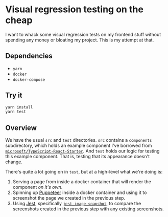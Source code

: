 # Visual regression testing on the cheap

I want to whack some visual regression tests on my frontend stuff without
spending any money or bloating my project. This is my attempt at that.

## Dependencies

- `yarn`
- `docker`
- `docker-compose`

## Try it

```bash
yarn install
yarn test
```

## Overview

We have the usual `src` and `test` directories. `src` contains a `components`
subdirectory, which holds an example component I've borrowed from
[`microsoft/TypeScript-React-Starter`](https://github.com/microsoft/TypeScript-React-Starter).
And `test` holds our logic for testing this example component. That is, testing
that its appearance doesn't change.

There's quite a lot going on in `test`, but at a high-level what we're doing is:

1. Serving a page from inside a docker container that will render the component _on it's own_.
2. Spinning up [Puppeteer](https://pptr.dev/) inside a docker container and using
   it to screenshot the page we created in the previous step.
3. Using [Jest](https://jestjs.io),
   specifically [`jest-image-snapshot`](https://github.com/americanexpress/jest-image-snapshot),
   to compare the screenshots created in the previous step with any existing
   screenshots.
